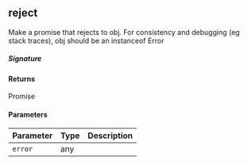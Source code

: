 ## reject

Make a promise that rejects to obj. For consistency and debugging (eg stack traces), obj should be an instanceof Error

##### Signature

#### Returns
Promise<any>

#### Parameters


| Parameter	   | Type    | Description |
|:-------------|:---------------|:------------|
| `error`    | any |  |

